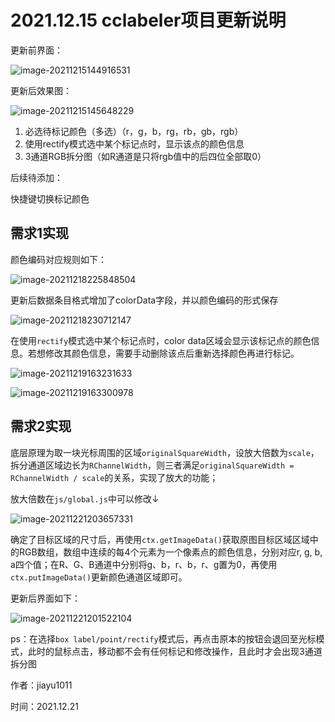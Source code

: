 # 2021.12.15  cclabeler项目更新说明

更新前界面：

![image-20211215144916531](C:\Users\Xin\AppData\Roaming\Typora\typora-user-images\image-20211215144916531.png)

更新后效果图：

![image-20211215145648229](C:\Users\Xin\AppData\Roaming\Typora\typora-user-images\image-20211215145648229.png)

1. 必选待标记颜色（多选）（r，g，b，rg，rb，gb，rgb）
3. 使用rectify模式选中某个标记点时，显示该点的颜色信息
3. 3通道RGB拆分图（如R通道是只将rgb值中的后四位全部取0）



后续待添加：

快捷键切换标记颜色





## 需求1实现

颜色编码对应规则如下：

![image-20211218225848504](C:\Users\Xin\AppData\Roaming\Typora\typora-user-images\image-20211218225848504.png)



更新后数据条目格式增加了colorData字段，并以颜色编码的形式保存

![image-20211218230712147](C:\Users\Xin\AppData\Roaming\Typora\typora-user-images\image-20211218230712147.png)



在使用`rectify`模式选中某个标记点时，color data区域会显示该标记点的颜色信息。若想修改其颜色信息，需要手动删除该点后重新选择颜色再进行标记。

![image-20211219163231633](C:\Users\Xin\AppData\Roaming\Typora\typora-user-images\image-20211219163231633.png)

![image-20211219163300978](C:\Users\Xin\AppData\Roaming\Typora\typora-user-images\image-20211219163300978.png)







## 需求2实现

底层原理为取一块光标周围的区域`originalSquareWidth`，设放大倍数为`scale`，拆分通道区域边长为`RChannelWidth`，则三者满足`originalSquareWidth = RChannelWidth / scale`的关系，实现了放大的功能；

放大倍数在`js/global.js`中可以修改↓

![image-20211221203657331](C:\Users\Xin\AppData\Roaming\Typora\typora-user-images\image-20211221203657331.png)

确定了目标区域的尺寸后，再使用`ctx.getImageData()`获取原图目标区域区域中的RGB数组，数组中连续的每4个元素为一个像素点的颜色信息，分别对应r, g, b, a四个值；在R、G、B通道中分别将g、b，r、b，r、g置为0，再使用`ctx.putImageData()`更新颜色通道区域即可。

更新后界面如下：

![image-20211221201522104](C:\Users\Xin\AppData\Roaming\Typora\typora-user-images\image-20211221201522104.png)









ps：在选择`box label/point/rectify`模式后，再点击原本的按钮会退回至光标模式，此时的鼠标点击，移动都不会有任何标记和修改操作，且此时才会出现3通道拆分图



作者：jiayu1011

时间：2021.12.21